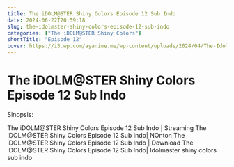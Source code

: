 ```yaml
---
title: The iDOLM@STER Shiny Colors Episode 12 Sub Indo
date: 2024-06-22T20:59:18
slug: the-idolmster-shiny-colors-episode-12-sub-indo
categories: ["The iDOLM@STER Shiny Colors"]
shortTitle: "Episode 12"
cover: https://i3.wp.com/ayanime.me/wp-content/uploads/2024/04/The-Idolmaster-Shiny-Colors-768x1083-1.jpg
---
```


# The iDOLM@STER Shiny Colors Episode 12 Sub Indo

<iframe-loader iframe-src1="https://play.ayanime.me/include/fluidplayer/fluidplayer.php?VideoSrc1=https%3A%2F%2Fdrive.google.com%2Ffile%2Fd%2F1HGPyGvK5MDNEfO8YkoLBp1_3KMj1-891%2Fpreview&VideoType1=video%2Fmp4&VideoQuality1=480p&VideoSrc2=https%3A%2F%2Fdrive.google.com%2Ffile%2Fd%2F1a83v4yO2-A55U5wTvI4tJuRvv-RzTVhj%2Fpreview&VideoType2=video%2Fmp4&VideoQuality2=720p&VideoSrc3=https%3A%2F%2Fdrive.google.com%2Ffile%2Fd%2F1j6kRpE4UUvIu9oRTWjUPCTyVMUwqfE8n%2Fpreview&VideoType3=video%2Fmp4&VideoQuality3=1080p&VideoSrc4=&VideoType4=&VideoQuality4=&VideoPoster=&VideoTrack1=&kind1=&srclang1=&label1=&default1=&VideoTrack2=&kind2=&srclang2=&label2=&default2=&player=fluid+player&server=Drive+API&api=&width=100%25&height=900px" iframe-src2="https://drive.google.com/file/d/1j6kRpE4UUvIu9oRTWjUPCTyVMUwqfE8n/preview"></iframe-loader>

Sinopsis:
<p>The iDOLM@STER Shiny Colors Episode 12 Sub Indo | Streaming The iDOLM@STER Shiny Colors Episode 12 Sub Indo| NOnton The iDOLM@STER Shiny Colors Episode 12 Sub Indo | Download The iDOLM@STER Shiny Colors Episode 12 Sub Indo| Idolmaster shiny colors sub indo</p>

